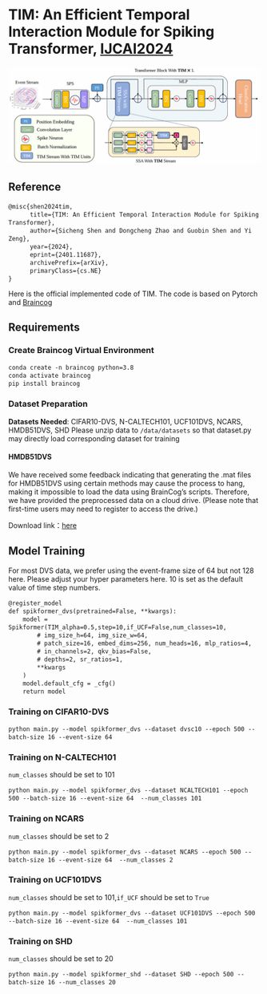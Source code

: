 # TIM: An Efficient Temporal Interaction Module for Spiking Transformer, [IJCAI2024](https://arxiv.org/abs/2401.11687)

![Alt text](img/TIM.png)

## Reference
```
@misc{shen2024tim,
      title={TIM: An Efficient Temporal Interaction Module for Spiking Transformer}, 
      author={Sicheng Shen and Dongcheng Zhao and Guobin Shen and Yi Zeng},
      year={2024},
      eprint={2401.11687},
      archivePrefix={arXiv},
      primaryClass={cs.NE}
}
```

Here is the official implemented code of TIM. The code is based on Pytorch and [Braincog](https://github.com/BrainCog-X/Brain-Cog)

## Requirements
### Create Braincog Virtual Environment
```
conda create -n braincog python=3.8
conda activate braincog
pip install braincog
```
### Dataset Preparation
**Datasets Needed**: CIFAR10-DVS, N-CALTECH101, UCF101DVS, NCARS, HMDB51DVS, SHD
Please unzip data to ```/data/datasets``` so that dataset.py may directly load corresponding dataset for training

#### HMDB51DVS
We have received some feedback indicating that generating the .mat files for HMDB51DVS using certain methods may cause the process to hang, making it impossible to load the data using BrainCog’s scripts. Therefore, we have provided the preprocessed data on a cloud drive. (Please note that first-time users may need to register to access the drive.)

Download link：[here](https://www.123912.com/s/Q2govd-hsn5H)

## Model Training
For most DVS data, we prefer using the event-frame size of 64 but not 128 here.
Please adjust your hyper parameters here. 10 is set as the default value of time step numbers.
```
@register_model
def spikformer_dvs(pretrained=False, **kwargs):
    model = Spikformer(TIM_alpha=0.5,step=10,if_UCF=False,num_classes=10,
        # img_size_h=64, img_size_w=64,
        # patch_size=16, embed_dims=256, num_heads=16, mlp_ratios=4,
        # in_channels=2, qkv_bias=False,
        # depths=2, sr_ratios=1,
        **kwargs
    )
    model.default_cfg = _cfg()
    return model
```
### Training on CIFAR10-DVS
```
python main.py --model spikformer_dvs --dataset dvsc10 --epoch 500 --batch-size 16 --event-size 64 
```
### Training on N-CALTECH101
```num_classes``` should be set to 101
```
python main.py --model spikformer_dvs --dataset NCALTECH101 --epoch 500 --batch-size 16 --event-size 64  --num_classes 101
```

### Training on NCARS
```num_classes``` should be set to 2
```
python main.py --model spikformer_dvs --dataset NCARS --epoch 500 --batch-size 16 --event-size 64  --num_classes 2
```
### Training on UCF101DVS
```num_classes``` should be set to 101,```if_UCF``` should be set to ```True``` 
```
python main.py --model spikformer_dvs --dataset UCF101DVS --epoch 500 --batch-size 16 --event-size 64  --num_classes 101
```

### Training on SHD
```num_classes``` should be set to 20
```
python main.py --model spikformer_shd --dataset SHD --epoch 500 --batch-size 16 --num_classes 20
```

